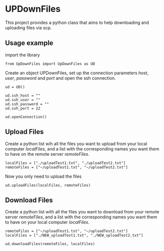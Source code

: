 UPDownFiles
==========
This project provides a python class that aims to help downloading and uploading files via scp.

## Usage example

import the library
```
from UpDownFiles import UpDownFiles as UD
```

Create an object UPDownFiles,
set up the connection parameters *host*, *user*, *password* and *port* and
open the ssh connection.
```
ud = UD()

ud.ssh_host = ""
ud.ssh_user = ""
ud.ssh_password = ""
ud.ssh_port = 22

ud.openConnection()
```

## Upload Files
Create a python list wih all the files you want to upload from your local computer *localFiles*, and a list with the corresponding names you want them to have on the remote server *remoteFiles*.
```
localFiles = ["./uploadTest1.txt", "./uploadTest2.txt"]
remoteFiles = ["~/uploadTest1.txt", "~/uploadTest2.txt"]
```
Now you only need to upload the files
```
ud.uploadFiles(localFiles, remoteFiles)
```


## Download Files
Create a python list with all the files you want to download from your remote server *remoteFiles*, and a list with the corresponding names you want them to have on your local computer *localFiles*.

```
remoteFiles = ["~/uploadTest1.txt", "~/uploadTest2.txt"]
localFiles = ["./NEW_uploadTest1.txt", "./NEW_uploadTest2.txt"]

ud.downloadFiles(remoteFiles, localFiles)
```







